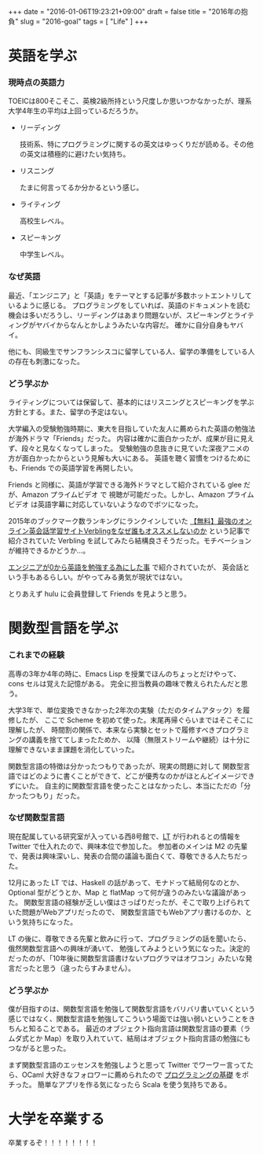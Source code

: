 +++
date = "2016-01-06T19:23:21+09:00"
draft = false
title = "2016年の抱負"
slug = "2016-goal"
tags = [ "Life" ]
+++

# 英語を学ぶ

### 現時点の英語力

TOEICは800そこそこ、英検2級所持という尺度しか思いつかなかったが、理系大学4年生の平均は上回っているだろうか。

* リーディング

    技術系、特にプログラミングに関するの英文はゆっくりだが読める。その他の英文は積極的に避けたい気持ち。

* リスニング

    たまに何言ってるか分かるという感じ。

* ライティング

    高校生レベル。

* スピーキング

    中学生レベル。

### なぜ英語

最近、「エンジニア」と「英語」をテーマとする記事が多数ホットエントリしているように感じる。
プログラミングをしていれば、英語のドキュメントを読む機会は多いだろうし、リーディングはあまり問題ないが、スピーキングとライティングがヤバイからなんとかしようみたいな内容だ。
確かに自分自身もヤバイ。

他にも、同級生でサンフランシスコに留学している人、留学の準備をしている人の存在も刺激になった。

### どう学ぶか

ライティングについては保留して、基本的にはリスニングとスピーキングを学ぶ方針とする。また、留学の予定はない。

大学編入の受験勉強時期に、東大を目指していた友人に薦められた英語の勉強法が海外ドラマ「Friends」だった。
内容は確かに面白かったが、成果が目に見えず、段々と見なくなってしまった。
受験勉強の息抜きに見ていた深夜アニメの方が面白かったからという見解も大いにある。
英語を聴く習慣をつけるためにも、Friends での英語学習を再開したい。

Friends と同様に、英語が学習できる海外ドラマとして紹介されている glee だが、Amazon プライムビデオ で
視聴が可能だった。しかし、Amazon プライムビデオ は英語字幕に対応していないようなのでボツになった。

2015年のブックマーク数ランキングにランクインしていた [【無料】最強のオンライン英会話学習サイトVerblingをなぜ誰もオススメしないのか](http://giraffyk1.hatenablog.com/entry/verbling-english-lerning) という記事で紹介されていた Verbling を試してみたら結構良さそうだった。モチベーションが維持できるかどうか…。

[エンジニアが0から英語を勉強する為にした事](http://hotchemi.hateblo.jp/entry/2015/12/31/091301) で紹介されていたが、
英会話という手もあるらしい。がやってみる勇気が現状ではない。

とりあえず hulu に会員登録して Friends を見ようと思う。


# 関数型言語を学ぶ

### これまでの経験

高専の3年か4年の時に、Emacs Lisp を授業でほんのちょっとだけやって、cons セルは覚えた記憶がある。
完全に担当教員の趣味で教えられたんだと思う。

大学3年で、単位変換できなかった2年次の実験（ただのタイムアタック）を履修したが、
ここで Scheme を初めて使った。末尾再帰ぐらいまではそこそこに理解したが、
時間割の関係で、本来なら実験とセットで履修すべきプログラミングの講義を捨ててしまったためか、
以降（無限ストリームや継続）は十分に理解できないまま課題を消化していった。

関数型言語の特徴は分かったつもりであったが、現実の問題に対して
関数型言語ではどのように書くことができて、どこが優秀なのかがほとんどイメージできずにいた。
自主的に関数型言語を使ったことはなかったし、本当にただの「分かったつもり」だった。

### なぜ関数型言語

現在配属している研究室が入っている西8号館で、[LT](http://w8lt.connpass.com/) が行われるとの情報を Twitter で仕入れたので、興味本位で参加した。
参加者のメインは M2 の先輩で、発表は興味深いし、発表の合間の議論も面白くて、尊敬できる人たちだった。

12月にあった LT では、Haskell の話があって、モナドって結局何なのとか、Optional 型がどうとか、Map と flatMap って何が違うのみたいな議論があった。
関数型言語の経験が乏しい僕はさっぱりだったが、そこで取り上げられていた問題がWebアプリだったので、
関数型言語でもWebアプリ書けるのか、という気持ちになった。

LT の後に、尊敬できる先輩と飲みに行って、プログラミングの話を聞いたら、俄然関数型言語への興味が湧いて、
勉強してみようという気になった。決定的だったのが、「10年後に関数型言語書けないプログラマはオワコン」みたいな発言だったと思う（違ったらすみません）。

### どう学ぶか

僕が目指すのは、関数型言語を勉強して関数型言語をバリバリ書いていくという感じではなく、関数型言語を勉強してこういう場面では強い弱いということをきちんと知ることである。
最近のオブジェクト指向言語は関数型言語の要素（ラムダ式とか Map）を取り入れていて、結局はオブジェクト指向言語の勉強にもつながると思った。

まず関数型言語のエッセンスを勉強しようと思って Twitter でワーワー言ってたら、OCaml 大好きなフォロワーに薦められたので
[プログラミングの基礎](http://www.amazon.co.jp/gp/product/4781911609/ref=oh_aui_detailpage_o02_s00?ie=UTF8&psc=1) をポチった。
簡単なアプリを作る気になったら Scala を使う気持ちである。

# 大学を卒業する

卒業するぞ！！！！！！！！
